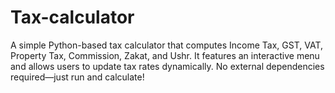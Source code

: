 # Tax-calculator
A simple Python-based tax calculator that computes Income Tax, GST, VAT, Property Tax, Commission, Zakat, and Ushr. It features an interactive menu and allows users to update tax rates dynamically. No external dependencies required—just run and calculate!
